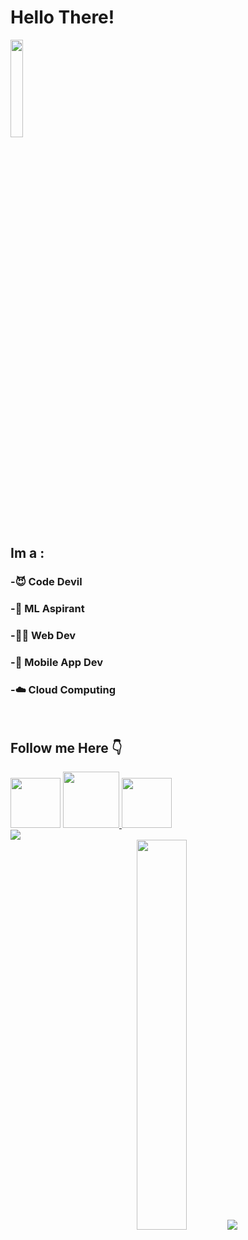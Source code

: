 # Hello There!
<img src="https://media2.giphy.com/media/fPSxQDOJ7bGso/200.gif" width="20%">

## Im a :



### -😈 Code Devil

### -🤖 ML Aspirant

### -👨‍💻 Web Dev
  
### -📱 Mobile App Dev

### -☁️ Cloud Computing
<br>

## Follow me Here 👇

<div>
<a href="https://instagram.com/__a_h_m__e_d___?utm_medium=copy_link" rel="some text"> <img src="https://www.vocalzone.com/wp-content/uploads/2018/04/instagram-GIF-source.gif" height="80px"></a>
<a href="https://www.linkedin.com/in/adheel-ahmed-chelakkot-658023212/"><img src="https://i.pinimg.com/originals/d3/3b/d9/d33bd9baa83a336184055c07dc8ccaa8.gif" height="90px"/>
  <a href="https://github.com/AdheelAhmed-D3CD"><img src="https://rapidapi.com/blog/wp-content/uploads/2017/01/octocat.gif" height="80px"/></a>
  </div>
<img src="https://komarev.com/ghpvc/?username=AdheelAhmed-D3CD&color=f833ff">
<div align="center">
<img src="https://media.tenor.com/images/217f0468962e1c1703c8719aca1b6b0b/tenor.gif" width="40%"/> <img src="https://github-readme-stats.vercel.app/api?username=AdheelAhmed-D3CD&&count_private=true&show_icons=true&text_color=daf7dc&&theme=midnight-purple">
</div>





